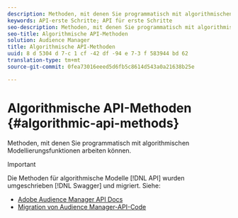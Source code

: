 ```yaml
---
description: Methoden, mit denen Sie programmatisch mit algorithmischen Modellierungsfunktionen arbeiten können.
keywords: API-erste Schritte; API für erste Schritte
seo-description: Methoden, mit denen Sie programmatisch mit algorithmischen Modellierungsfunktionen arbeiten können.
seo-title: Algorithmische API-Methoden
solution: Audience Manager
title: Algorithmische API-Methoden
uuid: 8 d 5304 d 7-c 1 cf -42 df -94 e 7-3 f 583944 bd 62
translation-type: tm+mt
source-git-commit: 0fea73016eeed5d6fb5c8614d543a0a21638b25e

---
```



# Algorithmische API-Methoden {#algorithmic-api-methods}

Methoden, mit denen Sie programmatisch mit algorithmischen Modellierungsfunktionen arbeiten können.

>[!IMPORTANT]
>
>Die Methoden für algorithmische Modelle [!DNL API] wurden umgeschrieben [!DNL Swagger] und migriert. Siehe:
>
>* [Adobe Audience Manager API Docs](https://bank.demdex.com/portal/swagger/index.html)
>* [Migration von Audience Manager-API-Code](../../api/api-swagger-migration.md)